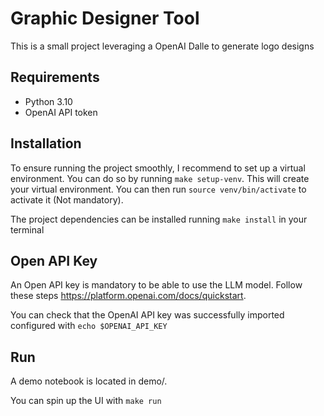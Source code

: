 # Graphic Designer Tool

This is a small project leveraging a OpenAI Dalle to generate logo designs

## Requirements
* Python 3.10
* OpenAI API token

## Installation
 To ensure running the project smoothly, I recommend to set up a virtual environment. You can do so by running
`make setup-venv`. This will create your virtual environment. You can then run `source venv/bin/activate` to activate
 it (Not mandatory).

The project dependencies can be installed running `make install` in your terminal

## Open API Key
An Open API key is mandatory to be able to use the LLM model. Follow these steps https://platform.openai.com/docs/quickstart.


You can check that the OpenAI API key was successfully imported configured with `echo $OPENAI_API_KEY`

## Run
A demo notebook is located in demo/.

You can spin up the UI with `make run`





